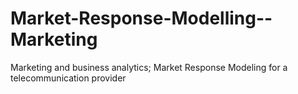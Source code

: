 # Market-Response-Modelling--Marketing
Marketing and business analytics;   Market Response Modeling for a telecommunication provider 
